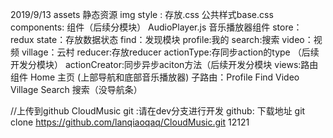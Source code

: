 2019/9/13
   assets 静态资源
        img
        style : 存放.css 公共样式base.css
    components: 组件（后续分模块）
        AudioPlayer.js 音乐播放器组件
    store： redux
        state：存放数据状态
            find：发现模块
            profile:我的
            search:搜索
            video：视频
            village：云村
        reducer:存放reducer
        actionType:存同步action的type （后续开发分模块）
        actionCreator:同步异步aciton方法（后续开发分模块
    views:路由组件
        Home 主页 (上部导航和底部音乐播放器)
            子路由：Profile  Find Video Village
        Search 搜索（没导航条）

   //上传到github    CloudMusic
      git :请在dev分支进行开发
      github:
          下载地址 git clone https://github.com/lanqiaoqaq/CloudMusic.git
          12121
